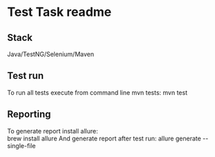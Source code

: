 # Test Task readme
## Stack
Java/TestNG/Selenium/Maven
## Test run
To run all tests execute from command line mvn tests:
mvn test
## Reporting
To generate report install allure:  
brew install allure
And generate report after test run: 
allure generate --single-file
